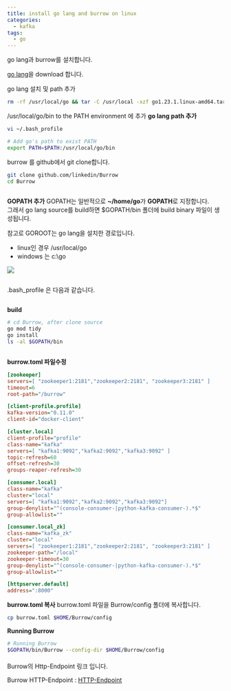 ```yaml
---
title: install go lang and burrow on linux
categories:
  - kafka
tags: 
  - go
---
```

go lang과 burrow를 설치합니다. 

[go lang](https://go.dev/dl/go1.23.1.linux-amd64.tar.gz)을 download 합니다.

go lang 설치 및 path 추가 
 
```bash
rm -rf /usr/local/go && tar -C /usr/local -xzf go1.23.1.linux-amd64.tar.gz
```

/usr/local/go/bin to the PATH environment 에 추가 
**go lang path 추가**
```bash
vi ~/.bash_profile

# Add go's path to exist PATH
export PATH=$PATH:/usr/local/go/bin
```

burrow 를 github에서 git clone합니다.  
```bash
git clone github.com/linkedin/Burrow
cd Burrow
```

<figure style="width: 100%" class="align-center">
  <img src="{{ site.url }}{{ site.baseurl }}/assets/images/kafka/05-install-go-lang-linux.png" alt="">
  <figcaption></figcaption>
</figure> 


**GOPATH 추가**
GOPATH는 일반적으로 **~/home/go**가  **GOPATH**로 지정합니다.  
그래서 go lang source를 build하면 $GOPATH/bin 폴더에 build binary 파일이 생성됩니다.  

참고로 GOROOT는 go lang을 설치한 경로입니다.
- linux인 경우 /usr/local/go  
- windows 는  c:\go

![](img/2024-09-15-04-44-57.png)

<figure style="width: 100%" class="align-center">
  <img src="{{ site.url }}{{ site.baseurl }}/assets/images/kafka/08-goroot-in-windows.png" alt="">
  <figcaption></figcaption>
</figure> 

.bash_profile 은 다음과 같습니다.

<figure style="width: 100%" class="align-center">
  <img src="{{ site.url }}{{ site.baseurl }}/assets/images/kafka/04-bash-profile.png" alt="">
  <figcaption></figcaption>
</figure> 

**build**
```bash
# cd Burrow, after clone source
go mod tidy
go install
ls -al $GOPATH/bin
```


<figure style="width: 100%" class="align-center">
  <img src="{{ site.url }}{{ site.baseurl }}/assets/images/kafka/07-build-output.png" alt="">
  <figcaption></figcaption>
</figure> 

**burrow.toml 파일수정**
```ini
[zookeeper]
servers=[ "zookeeper1:2181","zookeeper2:2181", "zookeeper3:2181" ]
timeout=6
root-path="/burrow"

[client-profile.profile]
kafka-version="0.11.0"
client-id="docker-client"

[cluster.local]
client-profile="profile"
class-name="kafka"
servers=[ "kafka1:9092","kafka2:9092","kafka3:9092" ]
topic-refresh=60
offset-refresh=30
groups-reaper-refresh=30

[consumer.local]
class-name="kafka"
cluster="local"
servers=[ "kafka1:9092","kafka2:9092","kafka3:9092"]
group-denylist="^(console-consumer-|python-kafka-consumer-).*$"
group-allowlist=""

[consumer.local_zk]
class-name="kafka_zk"
cluster="local"
servers=[ "zookeeper1:2181","zookeeper2:2181", "zookeeper3:2181" ]
zookeeper-path="/local"
zookeeper-timeout=30
group-denylist="^(console-consumer-|python-kafka-consumer-).*$"
group-allowlist=""

[httpserver.default]
address=":8000"
```

**burrow.toml 복사**
burrow.toml 파일을 Burrow/config 폴더에 복사합니다.
```bash
cp burrow.toml $HOME/Burrow/config
```

**Running Burrow**
```bash
# Running Burrow
$GOPATH/bin/Burrow --config-dir $HOME/Burrow/config
```

#### 
Burrow의 Http-Endpoint 링크 입니다.  

Burrow HTTP-Endpoint : [HTTP-Endpoint](https://github.com/linkedin/Burrow/wiki/HTTP-Endpoint)
